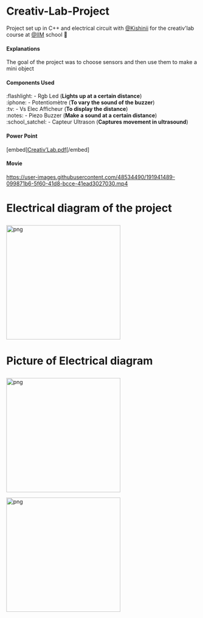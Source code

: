 # Creativ-Lab-Project

Project set up in C++ and electrical circuit with [@Kishinii](https://github.com/KishiniCHL) for the creativ'lab course at [@IIM](https://www.iim.fr/) school :wrench:


<h4>Explanations</h4>
<p>The goal of the project was to choose sensors and then use them to make a mini object</p>


<h4>Components Used</h4>
:flashlight: - Rgb Led (<strong>Lights up at a certain distance</strong>)
<br>
:iphone: - Potentiomètre (<strong>To vary the sound of the buzzer</strong>)
<br>
:tv: - Vs Elec Afficheur (<strong>To display the distance</strong>)
<br>
:notes: - Piezo Buzzer (<strong>Make a sound at a certain distance</strong>)
<br>
:school_satchel: - Capteur Ultrason (<strong>Captures movement in ultrasound</strong>)





<h4>Power Point</h4>

[embed][Creativ’Lab.pdf](https://github.com/failaxite/Creativ-Lab-Project/files/9635654/Creativ.Lab.pdf)[/embed]


<h4>Movie</h4>

https://user-images.githubusercontent.com/48534490/191941489-099871b6-5f60-41d8-bcce-41ead3027030.mp4





<h1 align="left"><p>Electrical diagram of the project</h1></p>

<p align = left ><img align = "center"  alt = "png" src= "https://cdn.discordapp.com/attachments/1019915018055192586/1022798759266103356/unknown.png" width="300" heigth="300"/></p>

<h1 align="left"><p>Picture of Electrical diagram</h1></p>

<p align = left ><img align = "center"  alt = "png" src= "https://cdn.discordapp.com/attachments/1019915018055192586/1022799627726102629/20220923_112019.jpg" width="300" heigth="300"/></p>

<p align = left ><img align = "center"  alt = "png" src= "https://cdn.discordapp.com/attachments/1019915018055192586/1022799628065833001/20220923_112016.jpg"
width="300" heigth="300"/></p>
